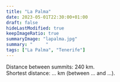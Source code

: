 ```yaml
---
title: "La Palma"
date: 2023-05-01T22:30:00+01:00
draft: false
hideLastModified: true
keepImageRatio: true
summaryImage: "lapalma.jpg"
summary: "     "
tags: ["La Palma", "Tenerife"]
---
```


Distance between summits: 240 km.    
Shortest distance: ... km (between ... and ...).